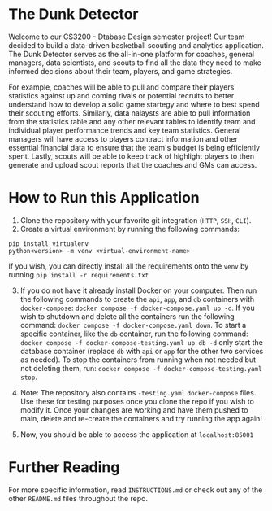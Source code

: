 # The Dunk Detector 

Welcome to our CS3200 - Dtabase Design semester project! Our team decided to build a data-driven basketball scouting and analytics application. The Dunk Detector serves as the all-in-one platform for coaches, general managers, data scientists, and scouts to find all the data they need to make informed decisions about their team, players, and game strategies. 

For example, coaches will be able to pull and compare their players' statistics against up and coming rivals or potential recruits to better understand how to develop a solid game startegy and where to best spend their scouting efforts. Similarly, data nalaysts are able to pull information from the statistics table and any other relevant tables to identify team and individual player performance trends and key team statistics. General managers will have access to players contract information and other essential financial data to ensure that the team's budget is being efficiently spent. Lastly, scouts will be able to keep track of highlight players to then generate and upload scout reports that the coaches and GMs can access.  

# How to Run this Application
1. Clone the repository with your favorite git integration (`HTTP`, `SSH`, `CLI`). 
2. Create a virtual environment by running the following commands:
```
pip install virtualenv
python<version> -m venv <virtual-environment-name>
```
If you wish, you can directly install all the requirements onto the `venv` by running `pip install -r requirements.txt` 

3. If you do not have it already install Docker on your computer. Then run the following commands to create the `api`, `app`, and `db` containers with `docker-compose`: `docker compose -f docker-compose.yaml up -d`. If you wish to shutdown and delete all the containers run the following command: `docker compose -f docker-compose.yaml down`. To start a specific container, like the `db` container, run the following command: `docker compose -f docker-compose-testing.yaml up db -d` only start the database container (replace `db` with `api` or `app` for the other two services as needed). To stop the containers from running when not needed but not deleting them, run: `docker compose -f docker-compose-testing.yaml stop`.

4. Note: The repository also contains `-testing.yaml` `docker-compose` files. Use these for testing purposes once you clone the repo if you wish to modify it. Once your changes are working and have them pushed to main, delete and re-create the containers and try running the app again!

5. Now, you should be able to access the application at `localhost:85001`

# Further Reading
For more specific information, read `INSTRUCTIONS.md` or check out any of the other `README.md` files throughout the repo.  